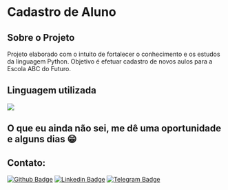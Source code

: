 # Cadastro de Aluno

## Sobre o Projeto

Projeto elaborado com o intuito de fortalecer o conhecimento e os estudos da linguagem Python. Objetivo é efetuar cadastro de novos aulos para a Escola ABC do Futuro.

## Linguagem utilizada

<img src="https://img.shields.io/badge/Python-3776AB?&style=for-the-badge&logo=python&logoColor=yellow"/>

## O que eu ainda não sei, me dê uma oportunidade e alguns dias 😁

## Contato:

[![Github Badge](https://img.shields.io/badge/-Github-000?style=flat-square&logo=Github&logoColor=white&link=https://github.com/NascimentoJosimar/)](https://github.com/NascimentoJosimar)
[![Linkedin Badge](https://img.shields.io/badge/-LinkedIn-blue?style=flat-square&logo=Linkedin&logoColor=white&link=https://www.linkedin.com/in/josimarnascimento/)](https://www.linkedin.com/in/josimarnascimento/)
[![Telegram Badge](https://img.shields.io/badge/-Telegram-2ba4e3?style=flat-square&logo=Telegram&logoColor=white&link=https://t.me/nascimentojosimar/)](https://t.me/nascimentojosimar/)
